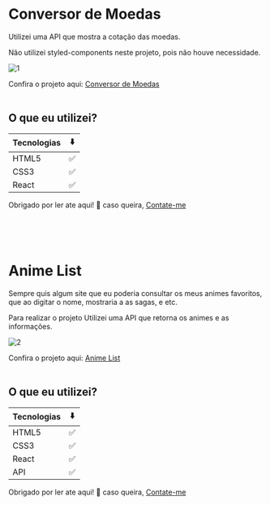 # Conversor de Moedas

Utilizei uma API que mostra a cotação das moedas.

Não utilizei styled-components neste projeto, pois não houve necessidade.

![1](https://user-images.githubusercontent.com/98242025/175861614-08d182d9-5748-4a57-a9fc-75b5cf8f55b9.gif)

Confira o projeto aqui: [Conversor de Moedas](https://conversor-moedas-devoliveira61.surge.sh)<br /><br />

## O que eu utilizei?

Tecnologias | ⬇️
--------- | ------
HTML5 | ✅
CSS3 | ✅
React | ✅

Obrigado por ler ate aqui! 👋 caso queira, <a href="https://www.linkedin.com/in/devoliveira61/">Contate-me</a>

</br>
</br>
</br>

# Anime List

Sempre quis algum site que eu poderia consultar os meus animes favoritos,
que ao digitar o nome, mostraria a as sagas, e etc.

Para realizar o projeto Utilizei uma API que retorna os animes e as informações.

![2](https://user-images.githubusercontent.com/98242025/176361212-166dfb6d-6896-4162-b2ba-e5847bd53631.gif)



Confira o projeto aqui: [Anime List](https://anime_list.surge.sh/)<br /><br />

## O que eu utilizei?

Tecnologias | ⬇️
--------- | ------
HTML5 | ✅
CSS3 | ✅
React | ✅
API | ✅

Obrigado por ler ate aqui! 👋 caso queira, <a href="https://www.linkedin.com/in/devoliveira61/">Contate-me</a>

